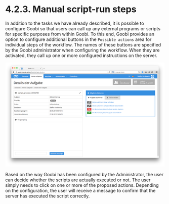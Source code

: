 # 4.2.3. Manual script-run steps

In addition to the tasks we have already described, it is possible to configure Goobi so that users can call up any external programs or scripts for specific purposes from within Goobi. To this end, Goobi provides an option to configure additional buttons in the `Possible actions` area for individual steps of the workflow. The names of these buttons are specified by the Goobi administrator when configuring the workflow. When they are activated, they call up one or more configured instructions on the server.

![Step with two configured script calls that can be launched manually](../../.gitbook/assets/032d.png)

Based on the way Goobi has been configured by the Administrator, the user can decide whether the scripts are actually executed or not. The user simply needs to click on one or more of the proposed actions. Depending on the configuration, the user will receive a message to confirm that the server has executed the script correctly.

